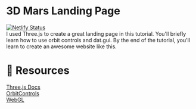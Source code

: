 # 3D Mars Landing Page

[![Netlify Status](https://api.netlify.com/api/v1/badges/b6e5d614-559a-4ee3-a4c6-3dfd967b1287/deploy-status)](https://app.netlify.com/sites/3d-website-2023/deploys)
<br/>
I used Three.js to create a great landing page in this tutorial. You'll briefly learn how to use orbit controls and dat.gui. By the end of the tutorial, you'll learn to create an awesome website like this. 

# 🔗 Resources
[Three.js Docs](https://threejs.org/)<br />
[OrbitControls](https://threejs.org/docs/#examples/en/controls/OrbitControls)<br />
[WebGL](https://bit.ly/3eq6kAW)<br />
